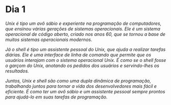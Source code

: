# Dia 1

_Unix é tipo um avô sábio e experiente na programação de computadores, que ensinou várias gerações de sistemas operacionais. Ele é um sistema operacional de código aberto, criado nos anos 60, que se tornou a base de muitos sistemas operacionais modernos._

_Já o shell é tipo um assistente pessoal do Unix, que ajuda a realizar tarefas diárias. Ele é uma interface de linha de comando que permite que os usuários interajam com o sistema operacional Unix. É como se o shell fosse o garçom do Unix, anotando os pedidos dos usuários e servindo-lhes os resultados._

_Juntos, Unix e shell são como uma dupla dinâmica de programação, trabalhando juntos para tornar a vida dos desenvolvedores mais fácil e eficiente. É como ter um avô sábio e um assistente pessoal sempre prontos para ajudá-lo em suas tarefas de programação._